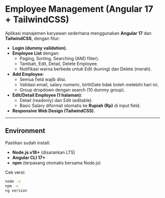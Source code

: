 # Employee Management (Angular 17 + TailwindCSS)

Aplikasi manajemen karyawan sederhana menggunakan **Angular 17** dan **TailwindCSS**, dengan fitur:

- **Login (dummy validation)**.
- **Employee List** dengan:
  - Paging, Sorting, Searching (AND filter).
  - Tambah, Edit, Detail, Delete Employee.
  - Notifikasi warna berbeda untuk Edit (kuning) dan Delete (merah).
- **Add Employee**:
  - Semua field wajib diisi.
  - Validasi email, salary numeric, birthDate tidak boleh melebihi hari ini.
  - Group dropdown dengan search (10 dummy group).
- **Edit/Detail Employee (1 halaman)**:
  - Detail (readonly) dan Edit (editable).
  - Basic Salary diformat otomatis ke **Rupiah (Rp)** di input field.
- **Responsive Web Design (TailwindCSS)**.

---

## **Environment**

Pastikan sudah install:

- **Node.js v18+** (disarankan LTS)
- **Angular CLI 17+**
- **npm** (terpasang otomatis bersama Node.js)

Cek versi:

```bash
node -v
npm -v
ng version

```
